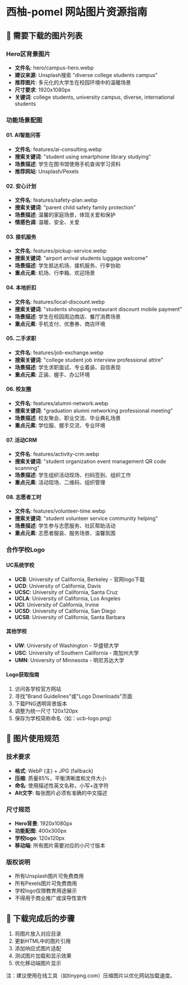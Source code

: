 # 西柚-pomel 网站图片资源指南

## 📸 需要下载的图片列表

### Hero区背景图片
- **文件名**: hero/campus-hero.webp
- **建议来源**: Unsplash搜索 "diverse college students campus"
- **推荐图片**: 多元化的大学生在校园环境中的温暖场景
- **尺寸要求**: 1920x1080px
- **关键词**: college students, university campus, diverse, international students

### 功能场景配图

#### 01. AI智能问答
- **文件名**: features/ai-consulting.webp
- **搜索关键词**: "student using smartphone library studying"
- **场景描述**: 学生在图书馆使用手机查询学习资料
- **推荐网站**: Unsplash/Pexels

#### 02. 安心计划
- **文件名**: features/safety-plan.webp  
- **搜索关键词**: "parent child safety family protection"
- **场景描述**: 温馨的家庭场景，体现关爱和保护
- **情感色调**: 温暖、安全、关爱

#### 03. 接机服务
- **文件名**: features/pickup-service.webp
- **搜索关键词**: "airport arrival students luggage welcome"
- **场景描述**: 学生抵达机场、接机服务、行李协助
- **重点元素**: 机场、行李箱、欢迎场景

#### 04. 本地折扣
- **文件名**: features/local-discount.webp
- **搜索关键词**: "students shopping restaurant discount mobile payment"
- **场景描述**: 学生在校园周边商店、餐厅消费场景
- **重点元素**: 手机支付、优惠券、商店环境

#### 05. 二手求职
- **文件名**: features/job-exchange.webp
- **搜索关键词**: "college student job interview professional attire"
- **场景描述**: 学生求职面试、专业着装、自信表现
- **重点元素**: 正装、握手、办公环境

#### 06. 校友圈
- **文件名**: features/alumni-network.webp
- **搜索关键词**: "graduation alumni networking professional meeting"
- **场景描述**: 校友聚会、职业交流、毕业典礼场景
- **重点元素**: 学位服、握手交流、专业环境

#### 07. 活动CRM
- **文件名**: features/activity-crm.webp
- **搜索关键词**: "student organization event management QR code scanning"
- **场景描述**: 学生组织活动现场、扫码签到、组织工作
- **重点元素**: 活动现场、二维码、组织管理

#### 08. 志愿者工时
- **文件名**: features/volunteer-time.webp
- **搜索关键词**: "student volunteer service community helping"
- **场景描述**: 学生参与志愿服务、社区帮助活动
- **重点元素**: 志愿者服装、服务场景、温馨氛围

### 合作学校Logo

#### UC系统学校
- **UCB**: University of California, Berkeley - 官网logo下载
- **UCD**: University of California, Davis
- **UCSC**: University of California, Santa Cruz  
- **UCLA**: University of California, Los Angeles
- **UCI**: University of California, Irvine
- **UCSD**: University of California, San Diego
- **UCSB**: University of California, Santa Barbara

#### 其他学校
- **UW**: University of Washington - 华盛顿大学
- **USC**: University of Southern California - 南加州大学
- **UMN**: University of Minnesota - 明尼苏达大学

#### Logo获取指南
1. 访问各学校官方网站
2. 寻找"Brand Guidelines"或"Logo Downloads"页面
3. 下载PNG透明背景版本
4. 调整为统一尺寸 120x120px
5. 保存为学校简称命名（如：ucb-logo.png）

## 📝 图片使用规范

### 技术要求
- **格式**: WebP (主) + JPG (fallback)
- **压缩**: 质量85%，平衡清晰度和文件大小
- **命名**: 使用描述性英文名称，小写+连字符
- **Alt文字**: 每张图片必须有准确的中文描述

### 尺寸规范
- **Hero背景**: 1920x1080px
- **功能配图**: 400x300px  
- **学校logo**: 120x120px
- **移动端**: 所有图片需要对应的小尺寸版本

### 版权说明
- 所有Unsplash图片可免费商用
- 所有Pexels图片可免费商用
- 学校logo仅限教育用途展示
- 不得用于商业推广或误导性宣传

## 🔄 下载完成后的步骤

1. 将图片放入对应目录
2. 更新HTML中的图片引用
3. 添加响应式图片适配
4. 测试图片加载和显示效果
5. 优化移动端图片显示

注：建议使用在线工具（如tinypng.com）压缩图片以优化网站加载速度。